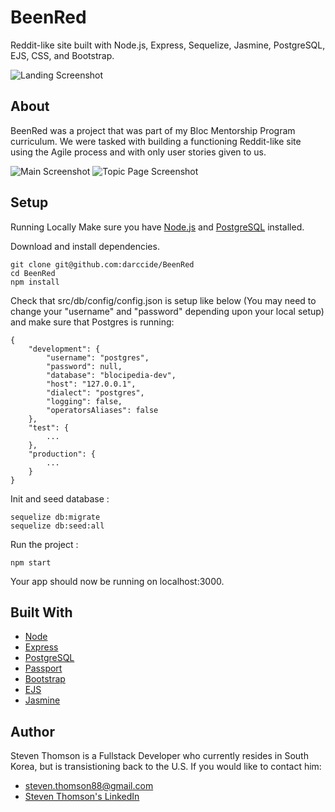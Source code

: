 # BeenRed
Reddit-like site built with Node.js, Express, Sequelize, Jasmine, PostgreSQL, EJS, CSS, and Bootstrap.


![Landing Screenshot](https://i.imgur.com/wltUpxx.jpg)

## About
BeenRed was a project that was part of my Bloc Mentorship Program curriculum. We were tasked with building a functioning Reddit-like site using the Agile process and with only user stories given to us.


![Main Screenshot](https://i.imgur.com/ReGGccm.jpg)
![Topic Page Screenshot](https://i.imgur.com/xHd8I8p.jpg)

## Setup
Running Locally
Make sure you have [Node.js](https://nodejs.org/en/) and [PostgreSQL](https://www.postgresql.org/) installed.

Download and install dependencies.
```
git clone git@github.com:darccide/BeenRed 
cd BeenRed
npm install
```

Check that src/db/config/config.json is setup like below (You may need to change your "username" and "password" depending upon your local setup) and make sure that Postgres is running:
```
{
	"development": {
		"username": "postgres",
		"password": null,
		"database": "blocipedia-dev",
		"host": "127.0.0.1",
		"dialect": "postgres",
		"logging": false,
		"operatorsAliases": false
	},
	"test": {
		...
	},
	"production": {
		...
	}
}
```

Init and seed database :
```
sequelize db:migrate
sequelize db:seed:all
```

Run the project :
```
npm start
```
Your app should now be running on localhost:3000.


## Built With
* [Node](https://nodejs.org/en/)
* [Express](https://expressjs.com/)
* [PostgreSQL](https://www.postgresql.org/)
* [Passport](http://www.passportjs.org/)
* [Bootstrap](https://getbootstrap.com/)
* [EJS](https://ejs.co/)
* [Jasmine](https://jasmine.github.io/)

## Author
Steven Thomson is a Fullstack Developer who currently resides in South Korea, but is transistioning back to the U.S. If you would like to contact him:

 * steven.thomson88@gmail.com
 * [Steven Thomson's LinkedIn](https://www.linkedin.com/in/steventhomson1988/)
